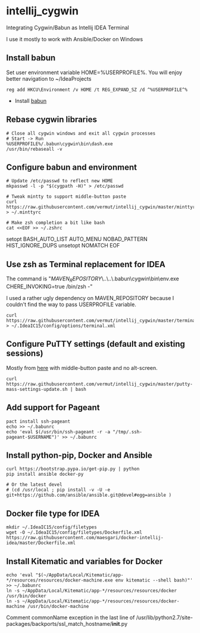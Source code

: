 # intellij_cygwin
Integrating Cygwin/Babun as Intellij IDEA Terminal

I use it mostly to work with Ansible/Docker on Windows

## Install babun

Set user environment variable HOME=%USERPROFILE%. You will enjoy better navigation to ~/IdeaProjects

    reg add HKCU\Environment /v HOME /t REG_EXPAND_SZ /d ^%USERPROFILE^%

 * Install [babun](http://babun.github.io/)

## Rebase cygwin libraries
    # Close all cygwin windows and exit all cygwin processes
    # Start -> Run 
    %USERPROFILE%/.babun\cygwin\bin\dash.exe
    /usr/bin/rebaseall -v

## Configure babun and environment
    # Update /etc/passwd to reflect new HOME
    mkpasswd -l -p "$(cygpath -H)" > /etc/passwd
  	
    # Tweak mintty to support middle-button paste
    curl https://raw.githubusercontent.com/vermut/intellij_cygwin/master/minttyrc > ~/.minttyrc

    # Make zsh completion a bit like bash
    cat <<EOF >> ~/.zshrc
setopt BASH_AUTO_LIST AUTO_MENU NOBAD_PATTERN HIST_IGNORE_DUPS
unsetopt NOMATCH
EOF

## Use zsh as Terminal replacement for IDEA
The command is "$MAVEN_REPOSITORY$\\..\\..\\.babun\cygwin\bin\env.exe CHERE_INVOKING=true /bin/zsh -"

I used a rather ugly dependency on MAVEN_REPOSITORY because I couldn't find the way to pass USERPROFILE variable.

    curl https://raw.githubusercontent.com/vermut/intellij_cygwin/master/terminal.xml > ~/.IdeaIC15/config/options/terminal.xml

## Configure PuTTY settings (default and existing sessions)
Mostly from [here](https://github.com/jblaine/solarized-and-modern-putty) with middle-button paste and no alt-screen.

    curl https://raw.githubusercontent.com/vermut/intellij_cygwin/master/putty-mass-settings-update.sh | bash

## Add support for Pageant
    pact install ssh-pageant
    echo >> ~/.babunrc
    echo 'eval $(/usr/bin/ssh-pageant -r -a "/tmp/.ssh-pageant-$USERNAME")' >> ~/.babunrc

## Install python-pip, Docker and Ansible
    curl https://bootstrap.pypa.io/get-pip.py | python
    pip install ansible docker-py

    # Or the latest devel
    # (cd /usr/local ; pip install -v -U -e git+https://github.com/ansible/ansible.git@devel#egg=ansible )

## Docker file type for IDEA
    mkdir ~/.IdeaIC15/config/filetypes
    wget -O ~/.IdeaIC15/config/filetypes/Dockerfile.xml https://raw.githubusercontent.com/maesgari/docker-intellij-idea/master/Dockerfile.xml

## Install Kitematic and variables for Docker
    echo 'eval "$(~/AppData/Local/Kitematic/app-*/resources/resources/docker-machine.exe env kitematic --shell bash)"' >> ~/.babunrc
    ln -s ~/AppData/Local/Kitematic/app-*/resources/resources/docker /usr/bin/docker
    ln -s ~/AppData/Local/Kitematic/app-*/resources/resources/docker-machine /usr/bin/docker-machine

Comment commonName exception in the last line of  /usr/lib/python2.7/site-packages/backports/ssl_match_hostname/__init__.py
